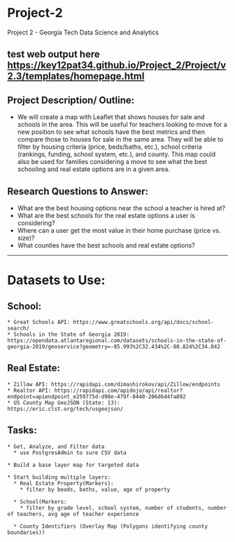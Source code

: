 # Project-2
Project 2 - Georgia Tech Data Science and Analytics



test web output here https://key12pat34.github.io/Project_2/Project/v2.3/templates/homepage.html
----------

## Project Description/ Outline:
* We will create a map with Leaflet that shows houses for sale and schools in the area. This will be useful for teachers looking to move for a new position to see what schools have the best metrics and then compare those to houses for sale in the same area. They will be able to filter by housing criteria (price, beds/baths, etc.), school criteria (rankings, funding, school system, etc.), and county. This map could also be used for families considering a move to see what the best schooling and real estate options are in a given area.

## Research Questions to Answer:
* What are the best housing options near the school a teacher is hired at?
* What are the best schools for the real estate options a user is considering?
* Where can a user get the most value in their home purchase (price vs. size)?
* What counties have the best schools and real estate options?

----------

# Datasets to Use:
  ## School: 
    * Great Schools API: https://www.greatschools.org/api/docs/school-search/
    * Schools in the State of Georgia 2019: https://opendata.atlantaregional.com/datasets/schools-in-the-state-of-georgia-2019/geoservice?geometry=-85.993%2C32.434%2C-80.824%2C34.042

  ## Real Estate: 
    * Zillow API: https://rapidapi.com/dimashirokov/api/Zillow/endpoints
    * Realtor API: https://rapidapi.com/apidojo/api/realtor?endpoint=apiendpoint_e259775d-d98e-479f-8440-206d6d4fa892
    * US County Map GeoJSON (State: 13): https://eric.clst.org/tech/usgeojson/
  
  ## Tasks:
    * Get, Analyze, and Filter data
      * use PostgresAdmin to sure CSV data
 
    * Build a base layer map for targeted data
    
    * Start building multiple layers:  
      * Real Estate Property(Markers):
        * filter by beads, baths, value, age of property
      
      * School(Markers:
        * filter by grade level, school system, number of students, number of teachers, avg age of teacher experience
      
      * County Identifiers (Overlay Map (Polygons identifying county boundaries))
